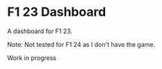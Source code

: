 # F1 23 Dashboard

A dashboard for F1 23.

Note: Not tested for F1 24 as I don't have the game.

Work in progress